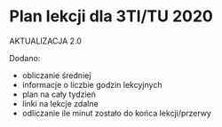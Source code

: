 # Plan lekcji dla 3TI/TU 2020
AKTUALIZACJA 2.0

Dodano:
- obliczanie średniej
- informacje o liczbie godzin lekcyjnych
- plan na cały tydzień
- linki na lekcje zdalne
- odliczanie ile minut zostało do końca lekcji/przerwy